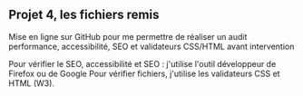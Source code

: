 ## Projet 4, les fichiers remis

<p>Mise en ligne sur GitHub pour me permettre de réaliser un audit performance, accessibilité, SEO et validateurs CSS/HTML avant intervention</p>
<p>Pour vérifier le SEO, accessibilité et SEO : j'utilise l'outil développeur de Firefox ou de Google
Pour vérifier fichiers, j'utilise les validateurs CSS et HTML (W3).</p>
